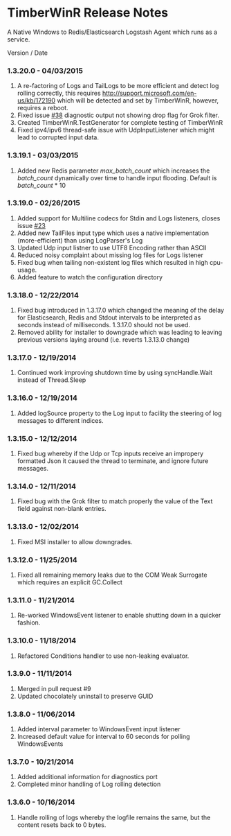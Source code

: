 ﻿TimberWinR Release Notes
==================================
A Native Windows to Redis/Elasticsearch Logstash Agent which runs as a service.

Version / Date

### 1.3.20.0 - 04/03/2015
1. A re-factoring of Logs and TailLogs to be more efficient and detect log rolling correctly,
   this requires http://support.microsoft.com/en-us/kb/172190 which will be detected and
   set by TimberWinR, however, requires a reboot.
2. Fixed issue [#38](https://github.com/Cimpress-MCP/TimberWinR/issues/38) diagnostic output not showing drop flag for Grok filter.
3. Created TimberWinR.TestGenerator for complete testing of TimberWinR
4. Fixed ipv4/ipv6 thread-safe issue with UdpInputListener which might lead to corrupted input data.

### 1.3.19.1 - 03/03/2015
1. Added new Redis parameter _max\_batch\_count_ which increases the _batch\_count_ dynamically over time 
   to handle input flooding.   Default is _batch\_count_ * 10 

### 1.3.19.0 - 02/26/2015

1. Added support for Multiline codecs for Stdin and Logs listeners, closes issue [#23](https://github.com/Cimpress-MCP/TimberWinR/issues/23)
2. Added new TailFiles input type which uses a native implementation (more-efficient) than using LogParser's Log
3. Updated Udp input listner to use UTF8 Encoding rather than ASCII
4. Reduced noisy complaint about missing log files for Logs listener
5. Fixed bug when tailing non-existent log files which resulted in high cpu-usage.
6. Added feature to watch the configuration directory

### 1.3.18.0 - 12/22/2014

1. Fixed bug introduced in 1.3.17.0 which changed the meaning of the delay for Elasticsearch, Redis and Stdout 
intervals to be interpreted as seconds instead of milliseconds.   1.3.17.0 should not be used.
2. Removed ability for installer to downgrade which was leading to leaving previous versions laying around (i.e. reverts 1.3.13.0 change)

### 1.3.17.0 - 12/19/2014

1. Continued work improving shutdown time by using syncHandle.Wait instead of Thread.Sleep

### 1.3.16.0 - 12/19/2014

1. Added logSource property to the Log input to facility the steering of log messages to different indices.

### 1.3.15.0 - 12/12/2014

1. Fixed bug whereby if the Udp or Tcp inputs receive an impropery formatted Json it caused the thread to terminate, and ignore
future messages.

### 1.3.14.0 - 12/11/2014

1. Fixed bug with the Grok filter to match properly the value of the Text field against non-blank entries.

### 1.3.13.0 - 12/02/2014

1. Fixed MSI installer to allow downgrades.

### 1.3.12.0 - 11/25/2014

1. Fixed all remaining memory leaks due to the COM Weak Surrogate which requires an explicit GC.Collect

### 1.3.11.0 - 11/21/2014

1. Re-worked WindowsEvent listener to enable shutting down in a quicker fashion.

### 1.3.10.0 - 11/18/2014

1. Refactored Conditions handler to use non-leaking evaluator.

### 1.3.9.0 - 11/11/2014

1. Merged in pull request #9
2. Updated chocolately uninstall to preserve GUID

### 1.3.8.0 - 11/06/2014
1. Added interval parameter to WindowsEvent input listener
2. Increased default value for interval to 60 seconds for polling WindowsEvents

### 1.3.7.0 - 10/21/2014
1. Added additional information for diagnostics port
2. Completed minor handling of Log rolling detection

### 1.3.6.0 - 10/16/2014
1. Handle rolling of logs whereby the logfile remains the same, but the content resets back to 0 bytes.




